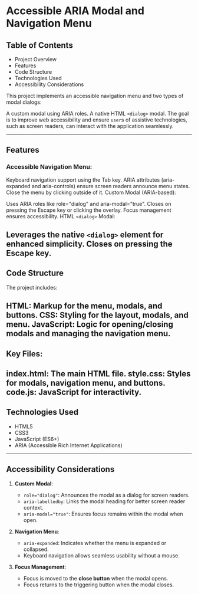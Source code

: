 # Accessible ARIA Modal and Navigation Menu
## Table of Contents
- Project Overview
- Features
- Code Structure
- Technologies Used
- Accessibility Considerations

This project implements an accessible navigation menu and two types of modal dialogs:

A custom modal using ARIA roles.
A native HTML `<dialog>` modal.
The goal is to improve web accessibility and ensure `user`s of assistive technologies, such as screen readers, can interact with the application seamlessly.

---

## Features
### Accessible Navigation Menu:

Keyboard navigation support using the Tab key.
ARIA attributes (aria-expanded and aria-controls) ensure screen readers announce menu states.
Close the menu by clicking outside of it.
Custom Modal (ARIA-based):

Uses ARIA roles like role="dialog" and aria-modal="true".
Closes on pressing the Escape key or clicking the overlay.
Focus management ensures accessibility.
HTML `<dialog>` Modal:

Leverages the native `<dialog>` element for enhanced simplicity.
Closes on pressing the Escape key.
---
## Code Structure
The project includes:

**HTML:** Markup for the menu, modals, and buttons.
**CSS:** Styling for the layout, modals, and menu.
**JavaScript:** Logic for opening/closing modals and managing the navigation menu.
---
## Key Files:
**index.html:** The main HTML file.
**style.css:** Styles for modals, navigation menu, and buttons.
**code.js:** JavaScript for interactivity.
---
## Technologies Used
- HTML5
- CSS3
- JavaScript (ES6+)
- ARIA (Accessible Rich Internet Applications)
---
## Accessibility Considerations

1. **Custom Modal**:
   - `role="dialog"`: Announces the modal as a dialog for screen readers.
   - `aria-labelledby`: Links the modal heading for better screen reader context.
   - `aria-modal="true"`: Ensures focus remains within the modal when open.

2. **Navigation Menu**:
   - `aria-expanded`: Indicates whether the menu is expanded or collapsed.
   - Keyboard navigation allows seamless usability without a mouse.

3. **Focus Management**:
   - Focus is moved to the **close button** when the modal opens.
   - Focus returns to the triggering button when the modal closes.
